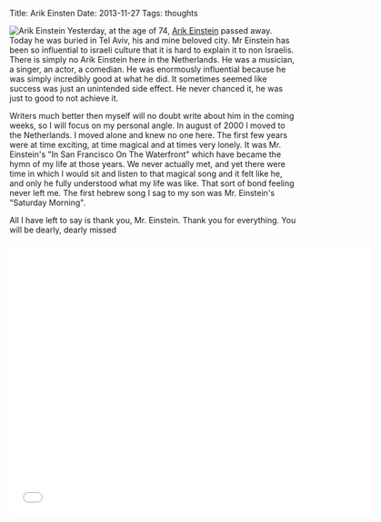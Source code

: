Title: Arik Einsten
Date: 2013-11-27
Tags: thoughts

![Arik Einstein](/blog/images/201311-arik-einstein-BW.jpg)
Yesterday, at the age of 74, [Arik Einstein](http://en.wikipedia.org/wiki/Arik_Einstein) passed away. Today he was buried in Tel Aviv, his and mine beloved city. Mr Einstein has been so influential to israeli culture that it is hard to explain it to non Israelis. There is simply no Arik Einstein here in the Netherlands. He was a musician, a singer, an actor, a comedian. He was enormously influential because he was simply incredibly good at what he did. It sometimes seemed like success was just an unintended side effect. He never chanced it, he was just to good to not achieve it.

Writers much better then myself will no doubt write about him in the coming weeks, so I will focus on my personal angle. In august of 2000 I moved to the Netherlands. I moved alone and knew no one here. The first few years were at time exciting, at time magical and at times very lonely. It was Mr. Einstein's "In San Francisco On The Waterfront" which have became the hymn of my life at those years. We never actually met, and yet there were time in which I would sit and listen to that magical song and it felt like he, and only he fully understood what my life was like. That sort of bond feeling never left me. The first hebrew song I sag to my son was Mr. Einstein's "Saturday Morning".

All I have left to say is thank you, Mr. Einstein. Thank you for everything. You will be dearly, dearly missed

<iframe width="640" height="480" src="//www.youtube.com/embed/rVinVS3d1ok" frameborder="0" allowfullscreen></iframe>